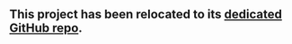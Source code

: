 ## This project has been relocated to its [dedicated GitHub repo](https://github.com/SkiBikePrint/Filamentalist). 
